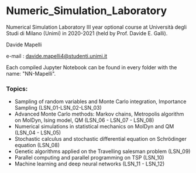 # Numeric_Simulation_Laboratory
Numerical Simulation Laboratory III year optional course at Università degli Studi di Milano (Unimi) in 2020-2021 (held by  Prof. Davide E. Galli). 

Davide Mapelli

e-mail : davide.mapelli4@studenti.unimi.it

Each compiled Jupyter Notebook can be found in every folder with the name: "NN-Mapelli". 
### Topics:
 - Sampling of random variables and Monte Carlo integration, Importance Sampling (LSN_01-LSN_02-LSN_03)
 - Advanced Monte Carlo methods: Markov chains, Metropolis algorithm on MolDyn, Ising model, QM (LSN_06 - LSN_07 - LSN_08)
 - Numerical simulations in statistical mechanics on MolDyn and QM (LSN_04 - LSN_05)
 - Stochastic calculus and stochastic differential equation on Schrödinger equation (LSN_08) 
 - Genetic algorithms applied on the Travelling salesman problem (LSN_09)
 - Parallel computing and parallel programming on TSP (LSN_10) 
 - Machine learning and deep neural networks (LSN_11 - LSN_12)

